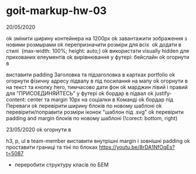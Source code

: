 # goit-markup-hw-03

20/05/2020

ok змінити ширину контейнера на 1200рх
ok завантажити зображення з новими розмырами
ok перепризначити розміри для всіх <img>
ok додати в стилі <img> (max-width: 100%; height: auto;)
ok використати visually hidden для прихованих елеументів
ok вирівнювання у футері: бейслайн
ok огорнути в <div> виставити padding Заголовка та підзаголовка в картках portfolio
ok огорнути фізичну адресу підвалу в <a> під посилання на мапу
ok огорнути в <div> на текст та кнопку hero, тимчасово дати фон
ok марджин лівий і правий для "ПРИСОЕДИНЯЙТЕСЬ" у футері
ok бордар в підвал
ok justify-content: center та margin 10рх на соціалки в Команді
ok бордар під Переваги
ok перевірити ширину блоків по новому шаблоні
ok перевірити/поправити розміри іконок "шаблон під .svg"
ok перевірити padding and margin блоків по новому шаблоні (!corect: bottom, right)

23/05/2020
ok огорнути в <div> h3, p, ul в team-member виставити внутрішні margin і зовнішні padding
ok проставити границі та тіні по блоках https://youtu.be/8rDA1NfOqEs?t=5087

- переробити структуру класів по БЕМ

